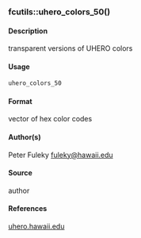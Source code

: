 ### fcutils::uhero_colors_50()

#### Description

transparent versions of UHERO colors

#### Usage

``` R
uhero_colors_50
```

#### Format

vector of hex color codes

#### Author(s)

Peter Fuleky <fuleky@hawaii.edu>

#### Source

author

#### References

[uhero.hawaii.edu](uhero.hawaii.edu)
